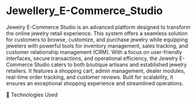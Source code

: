 # Jewellery_E-Commerce_Studio
Jewelry E-Commerce Studio is an advanced platform designed to transform the online jewelry retail experience. This system offers a seamless solution for customers to browse, customize, and purchase jewelry while equipping jewelers with powerful tools for inventory management, sales tracking, and customer relationship management (CRM).
With a focus on user-friendly interfaces, secure transactions, and operational efficiency, the Jewelry E-Commerce Studio caters to both boutique artisans and established jewelry retailers. It features a shopping cart, admin management, dealer modules, real-time order tracking, and customer reviews. Built for scalability, it ensures an exceptional shopping experience and streamlined operations.

🚀 Technologies Used

